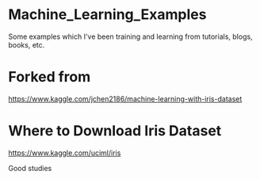 # Machine_Learning_Examples
Some examples which I've been training and learning from tutorials, blogs, books, etc. 


# Forked from
https://www.kaggle.com/jchen2186/machine-learning-with-iris-dataset

# Where to Download Iris Dataset
https://www.kaggle.com/uciml/iris



Good studies
